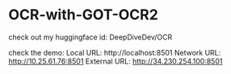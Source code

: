 # OCR-with-GOT-OCR2

check out my huggingface id:
DeepDiveDev/OCR

check the demo: 
  Local URL: http://localhost:8501
  Network URL: http://10.25.61.76:8501
  External URL: http://34.230.254.100:8501
